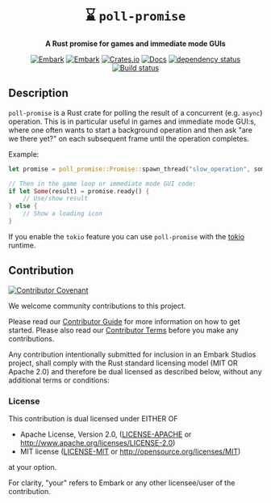 <!-- Allow this file to not have a first line heading -->
<!-- markdownlint-disable-file MD041 -->

<!-- inline html -->
<!-- markdownlint-disable-file MD033 -->

<div align="center">

# ⌛ `poll-promise`

**A Rust promise for games and immediate mode GUIs**

[![Embark](https://img.shields.io/badge/embark-open%20source-blueviolet.svg)](https://embark.dev)
[![Embark](https://img.shields.io/badge/discord-ark-%237289da.svg?logo=discord)](https://discord.gg/dAuKfZS)
[![Crates.io](https://img.shields.io/crates/v/poll-promise.svg)](https://crates.io/crates/poll-promise)
[![Docs](https://docs.rs/poll-promise/badge.svg)](https://docs.rs/poll-promise)
[![dependency status](https://deps.rs/repo/github/EmbarkStudios/poll-promise/status.svg)](https://deps.rs/repo/github/EmbarkStudios/poll-promise)
[![Build status](https://github.com/EmbarkStudios/physx-rs/workflows/CI/badge.svg)](https://github.com/EmbarkStudios/physx-rs/actions)
</div>

## Description

`poll-promise` is a Rust crate for polling the result of a concurrent (e.g. `async`) operation. This is in particular useful in games and immediate mode GUI:s, where one often wants to start a background operation and then ask "are we there yet?" on each subsequent frame until the operation completes.

Example:

``` rust
let promise = poll_promise::Promise::spawn_thread("slow_operation", something_slow);

// Then in the game loop or immediate mode GUI code:
if let Some(result) = promise.ready() {
    // Use/show result
} else {
    // Show a loading icon
}
```

If you enable the `tokio` feature you can use `poll-promise` with the [tokio](https://github.com/tokio-rs/tokio) runtime.

## Contribution

[![Contributor Covenant](https://img.shields.io/badge/contributor%20covenant-v1.4-ff69b4.svg)](../main/CODE_OF_CONDUCT.md)

We welcome community contributions to this project.

Please read our [Contributor Guide](CONTRIBUTING.md) for more information on how to get started.
Please also read our [Contributor Terms](CONTRIBUTING.md#contributor-terms) before you make any contributions.

Any contribution intentionally submitted for inclusion in an Embark Studios project, shall comply with the Rust standard licensing model (MIT OR Apache 2.0) and therefore be dual licensed as described below, without any additional terms or conditions:

### License

This contribution is dual licensed under EITHER OF

* Apache License, Version 2.0, ([LICENSE-APACHE](LICENSE-APACHE) or <http://www.apache.org/licenses/LICENSE-2.0>)
* MIT license ([LICENSE-MIT](LICENSE-MIT) or <http://opensource.org/licenses/MIT>)

at your option.

For clarity, "your" refers to Embark or any other licensee/user of the contribution.
